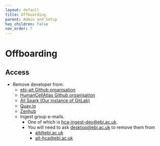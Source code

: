 ```yaml
---
layout: default
title: Offboarding
parent: Admin and Setup
has_children: false
nav_order: 7
---
```


# Offboarding
## Access

* Remove developer from:
  * [ebi-ait Github organisation](https://github.com/ebi-ait)
  * [HumanCellAtlas Github organisation](https://github.com/HumanCellAtlas)
  * [All Spark (Our instance of GitLab)](https://allspark.dev.data.humancellatlas.org/HumanCellAtlas)
  * [Quay.io](https://quay.io/organization/humancellatlas)
  * [Zenhub](https://app.zenhub.com/workspaces/ingest-dev-5cfe1cb26482e537cf35e8d1/board)
  * Ingest group e-mails. 
    * One of which is [hca-ingest-dev@ebi.ac.uk](https://listserver.ebi.ac.uk/mailman/listinfo/hca-ingest-dev).     
    * You will need to ask desktop@ebi.ac.uk to remove them from 
      * ait@ebi.ac.uk
      * ait-hca@ebi.ac.uk
